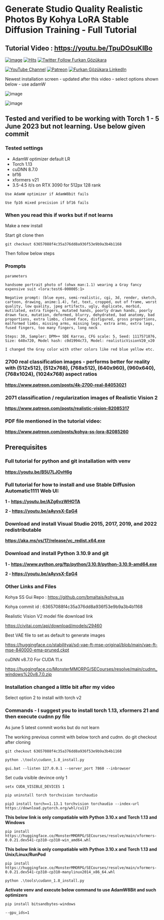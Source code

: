 
# Generate Studio Quality Realistic Photos By Kohya LoRA Stable Diffusion Training - Full Tutorial
## Tutorial Video : https://youtu.be/TpuDOsuKIBo

[![image](https://img.shields.io/discord/772774097734074388?label=Discord&logo=discord)](https://discord.com/servers/software-engineering-courses-secourses-772774097734074388) [![Hits](https://hits.seeyoufarm.com/api/count/incr/badge.svg?url=https%3A%2F%2Fgithub.com%2FFurkanGozukara%2FStable-Diffusion%2Fedit%2Fmain%2FTutorials%2FGenerate-Studio-Quality-Realistic-Photos-By-Kohya-LoRA-Stable-Diffusion-Training-Full-Tutorial.md&count_bg=%2379C83D&title_bg=%239E0F0F&icon=apachespark.svg&icon_color=%23E7E7E7&title=views&edge_flat=false)](https://hits.seeyoufarm.com) [![Twitter Follow Furkan Gözükara](https://img.shields.io/badge/Twitter-Follow%20Me-1DA1F2?style=for-the-badge&logo=twitter&logoColor=white)](https://twitter.com/GozukaraFurkan)

[![YouTube Channel](https://img.shields.io/badge/YouTube-SECourses-C50C0C?style=for-the-badge&logo=youtube)](https://www.youtube.com/SECourses) [![Patreon](https://img.shields.io/badge/Patreon-Support%20Me-F2EB0E?style=for-the-badge&logo=patreon)](https://www.patreon.com/SECourses) [![Furkan Gözükara LinkedIn](https://img.shields.io/badge/LinkedIn-Follow%20Me-0077B5?style=for-the-badge&logo=linkedin&logoColor=white)](https://www.linkedin.com/in/furkangozukara/) 

Newest installation screen - updated after this video - select options shown below - use adamW

![image](https://github.com/FurkanGozukara/Stable-Diffusion/assets/19240467/64fb13eb-7070-471f-88c1-a22dbd3b5ba4)

![image](https://github.com/FurkanGozukara/Stable-Diffusion/assets/19240467/98e4aaaa-1d76-4cc9-91c2-ae5dfb166a45)

## Tested and verified to be working with Torch 1 - 5 June 2023 but not learning. Use below given commit

### Tested settings

* AdamW optimizer default LR
* Torch 1.13
* cuDNN 8.7.0
* bf16
* xformers v21
* 3.5-4.5 it/s on RTX 3090 for 512px 128 rank

```Use AdamW optimizer if AdamW8bit fails```

```Use fp16 mixed precision if bf16 fails```

### When you read this if works but if not learns

Make a new install 

Start git clone then

```
git checkout 63657088f4c35a376dd8a936f53e9b9a3b4b1168
```

Then follow below steps

### Prompts

```
parameters

handsome portrait photo of (ohwx man:1.1) wearing a Gray fancy expensive suit <lora:test6-000005:1>

Negative prompt: (blue eyes, semi-realistic, cgi, 3d, render, sketch, cartoon, drawing, anime:1.4), fat, text, cropped, out of frame, worst quality, low quality, jpeg artifacts, ugly, duplicate, morbid, mutilated, extra fingers, mutated hands, poorly drawn hands, poorly drawn face, mutation, deformed, blurry, dehydrated, bad anatomy, bad proportions, extra limbs, cloned face, disfigured, gross proportions, malformed limbs, missing arms, missing legs, extra arms, extra legs, fused fingers, too many fingers, long neck

Steps: 30, Sampler: DPM++ SDE Karras, CFG scale: 5, Seed: 1117571876, Size: 640x720, Model hash: c0d1994c73, Model: realisticVisionV20_v20

I changed the Gray color with other colors like red blue yellow etc.
```

### 2700 real classification images - performs better for reality with (512x512), (512x768), (768x512), (640x960), (960x640), (768x1024), (1024x768) aspect ratios
**https://www.patreon.com/posts/4k-2700-real-84053021**

### 2071 classification / regularization images of Realistic Vision 2
**https://www.patreon.com/posts/realistic-vision-82085317** 


### PDF file mentioned in the tutorial video:
**https://www.patreon.com/posts/kohya-ss-lora-82085260**

## Prerequisites

### Full tutorial for python and git installation with venv
**https://youtu.be/B5U7LJOvH6g**

### Full tutorial for how to install and use Stable Diffusion Automatic1111 Web UI: 
**1 - https://youtu.be/AZg6vzWHOTA**

**2 - https://youtu.be/aAyvsX-EpG4**

### Download and install Visual Studio 2015, 2017, 2019, and 2022 redistributable 
**https://aka.ms/vs/17/release/vc_redist.x64.exe**

### Download and install Python 3.10.9 and git
**1 - https://www.python.org/ftp/python/3.10.9/python-3.10.9-amd64.exe**

**2 - https://youtu.be/aAyvsX-EpG4**

### Other Links and Files

Kohya SS Gui Repo : https://github.com/bmaltais/kohya_ss 

Kohya commit id : 63657088f4c35a376dd8a936f53e9b9a3b4b1168

Realistic Vision V2 model file download link

https://civitai.com/api/download/models/29460 

Best VAE file to set as default to generate images

https://huggingface.co/stabilityai/sd-vae-ft-mse-original/blob/main/vae-ft-mse-840000-ema-pruned.ckpt 

cuDNN v8.7.0 For CUDA 11.x

https://huggingface.co/MonsterMMORPG/SECourses/resolve/main/cudnn_windows%20v8.7.0.zip


### Installation changed a little bit after my video

Select option 2 to install with torch v2

### Commands - I suggest you to install torch 1.13, xformers 21 and then execute cudnn py file

As june 5 latest commit works but do not learn

The working previous commit with below torch and cudnn. do git checkout after cloning 

```
git checkout 63657088f4c35a376dd8a936f53e9b9a3b4b1168
```

```
python .\tools\cudann_1.8_install.py
```

```
gui.bat --listen 127.0.0.1 --server_port 7860 --inbrowser
```

Set cuda visible devince only 1

```
setx CUDA_VISIBLE_DEVICES 1
``` 

``` 
pip uninstall torch torchvision torchaudio
``` 

```
pip3 install torch==1.13.1 torchvision torchaudio --index-url https://download.pytorch.org/whl/cu117
```

**This below link is only compatiable with Python 3.10.x and Torch 1.13 and Windows**

```
pip install https://huggingface.co/MonsterMMORPG/SECourses/resolve/main/xformers-0.0.21.dev541-cp310-cp310-win_amd64.whl
```

**This below link is only compatiable with Python 3.10.x and Torch 1.13 and Unix/Linux/RunPod**

```
pip install https://huggingface.co/MonsterMMORPG/SECourses/resolve/main/xformers-0.0.21.dev541-cp310-cp310-manylinux2014_x86_64.whl
```

```
python .\tools\cudann_1.8_install.py
```

**Activate venv and execute below command to use AdamW8Bit and such optimizers**

```
pip install bitsandbytes-windows
```

```--gpu_ids=1```
